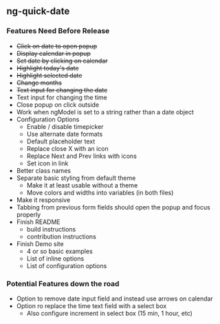 ## ng-quick-date

### Features Need Before Release

* <s>Click on date to open popup</s>
* <s>Display calendar in popup</s>
* <s>Set date by clicking on calendar</s>
* <s>Highlight today's date</s>
* <s>Highlight selected date</s>
* <s>Change months</s>
* <s>Text input for changing the date</s>
* Text input for changing the time
* Close popup on click outside
* Work when ngModel is set to a string rather than a date object
* Configuration Options
    - Enable / disable timepicker
    - Use alternate date formats
    - Default placeholder text
    - Replace close X with an icon
    - Replace Next and Prev links with icons
    - Set icon in link
* Better class names
* Separate basic styling from default theme
    - Make it at least usable without a theme
    - Move colors and widths into variables (in both files)
* Make it responsive
* Tabbing from previous form fields should open the popup and focus properly
* Finish README
    - build instructions
    - contribution instructions
* Finish Demo site
    - 4 or so basic examples
    - List of inline options
    - List of configuration options


### Potential Features down the road

* Option to remove date input field and instead use arrows on calendar
* Option ro replace the time text field with a select box 
    - Also configure increment in select box (15 min, 1 hour, etc)
